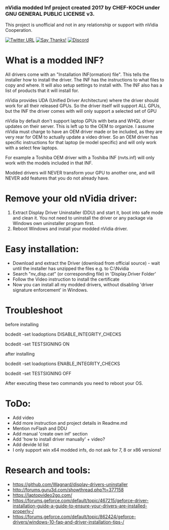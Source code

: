 ### nVidia modded Inf project created 2017 by CHEF-KOCH under GNU GENERAL PUBLIC LICENSE v3.

This project is unofficial and not in any relationship or support with nVidia Cooperation. 

[![Twitter URL](https://img.shields.io/twitter/url/https/twitter.com/fold_left.svg?style=social&label=Follow%20%40CHEF-KOCH)](https://twitter.com/FZeven)
[![Say Thanks!](https://img.shields.io/badge/Say%20Thanks-!-1EAEDB.svg)](https://saythanks.io/to/CHEF-KOCH)
[![Discord](https://discordapp.com/api/guilds/204394292519632897/widget.png)](https://discord.me/NVinside)

What is a modded INF?
===================

All drivers come with an "Installation INF(ormation) file". This tells the installer how to install the driver. The INF has the instructions to what files to copy and where. It will also setup settings to install with. The INF also has a list of products that it will install for.

nVidia provides UDA (Unified Driver Architecture) where the driver should work for all their released GPUs. So the driver itself will support ALL GPUs, but the INF the driver comes with will only support a selected set of GPU

nVidia by default don't support laptop GPUs with beta and WHQL driver updates on their server. This is left up to the OEM to organize. I assume nVidia must charge to have an OEM driver made or be included, as they are very rear for OEM to actually update a video driver. So an OEM driver has specific instructions for that laptop (ie model specific) and will only work with a select few laptops.

For example a Toshiba OEM driver with a Toshiba INF (nvts.inf) will only work with the models included in that INF.


Modded drivers will NEVER transform your GPU to another one, and will NEVER add features that you do not already have.



Remove your old nVidia driver:
===================

1) Extract Display Driver Uninstaller (DDU) and start it, boot into safe mode and clean it. You not need to uninstall the driver or any package via Windows own uninstaller program first. 
2) Reboot Windows and install your modded nVidia driver.





Easy installation:
===================


* Download and extract the Driver (download from official source) - wait until the installer has unzipped the files e.g. to C:\Nvidia
* Search "nv_disp.cat" (or corresponding file) in 'Display.Driver Folder'
* Follow the Video instruction to install the certificate
* Now you can install all my modded drivers, without disabling 'driver signature enforcement' in Windows.



Troubleshoot
===================


before installing


bcdedit -set loadoptions DISABLE_INTEGRITY_CHECKS

bcdedit -set TESTSIGNING ON



after installing

bcdedit -set loadoptions ENABLE_INTEGRITY_CHECKS

bcdedit -set TESTSIGNING OFF



After executing these two commands you need to reboot your OS.


ToDo:
======


* Add video
* Add more instruction and project details in Readme.md 
* Mention nvFlash and DDU
* Add manual 'create own inf' section
* Add 'how to install driver manually' + video?
* Add devide Id list
* I only support win x64 modded infs, do not ask for 7, 8 or x86 versions!


Research and tools:
===================

* https://github.com/Wagnard/display-drivers-uninstaller
* http://forums.guru3d.com/showthread.php?t=377158
* https://laptopvideo2go.com/
* https://forums.geforce.com/default/topic/467215/geforce-driver-installation-guide-a-guide-to-ensure-your-drivers-are-installed-properly-/
* https://forums.geforce.com/default/topic/862424/geforce-drivers/windows-10-faq-and-driver-installation-tips-/
